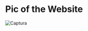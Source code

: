 # Pic of the Website

![Captura](https://user-images.githubusercontent.com/66889974/117553508-66836680-b028-11eb-90bd-dcc816ce6c45.JPG)
